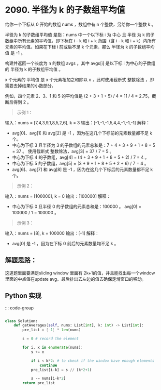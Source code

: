 
# 2090. 半径为 k 的子数组平均值 <Badge type="success" text="Easy" />

给你一个下标从 0 开始的数组 nums ，数组中有 n 个整数，另给你一个整数 k 。

半径为 k 的子数组平均值 是指：nums 中一个以下标 i 为 中心 且 半径 为 k 的子数组中所有元素的平均值，即下标在 i - k 和 i + k 范围（含 i - k 和 i + k）内所有元素的平均值。如果在下标 i 前或后不足 k 个元素，那么 半径为 k 的子数组平均值 是 -1 。

构建并返回一个长度为 n 的数组 avgs ，其中 avgs[i] 是以下标 i 为中心的子数组的 半径为 k 的子数组平均值 。

x 个元素的 平均值 是 x 个元素相加之和除以 x ，此时使用截断式 整数除法 ，即需要去掉结果的小数部分。

例如，四个元素 2、3、1 和 5 的平均值是 (2 + 3 + 1 + 5) / 4 = 11 / 4 = 2.75，截断后得到 2 。
 

> 示例 1：

输入：nums = [7,4,3,9,1,8,5,2,6], k = 3
输出：[-1,-1,-1,5,4,4,-1,-1,-1]
解释：
- avg[0]、avg[1] 和 avg[2] 是 -1 ，因为在这几个下标前的元素数量都不足 k 个。
- 中心为下标 3 且半径为 3 的子数组的元素总和是：7 + 4 + 3 + 9 + 1 + 8 + 5 = 37 。
  使用截断式 整数除法，avg[3] = 37 / 7 = 5 。
- 中心为下标 4 的子数组，avg[4] = (4 + 3 + 9 + 1 + 8 + 5 + 2) / 7 = 4 。
- 中心为下标 5 的子数组，avg[5] = (3 + 9 + 1 + 8 + 5 + 2 + 6) / 7 = 4 。
- avg[6]、avg[7] 和 avg[8] 是 -1 ，因为在这几个下标后的元素数量都不足 k 个。

>示例 2：

输入：nums = [100000], k = 0
输出：[100000]
解释：
- 中心为下标 0 且半径 0 的子数组的元素总和是：100000 。
  avg[0] = 100000 / 1 = 100000 。
>示例 3：

输入：nums = [8], k = 100000
输出：[-1]
解释：
- avg[0] 是 -1 ，因为在下标 0 前后的元素数量均不足 k 。

## 解题思路：
这道题里面要满足sliding window 里面有 2k+1的值，并且能找出每一个window 里面的中点值在update avg。最后排出去左边的值去确保定滑窗口的移动。

## Python 实现
::: code-group
```python

class Solution:
    def getAverages(self, nums: List[int], k: int) -> List[int]:
        pre_list = [-1] * len(nums)

        s = 0 # record the element

        for i, x in enumerate(nums):
            s += x

            if i < k*2: # to check if the window have enough elements
                continue
            pre_list[i-k] = s // (k*2+1)

            s -= nums[i-k*2]
        return pre_list
            
